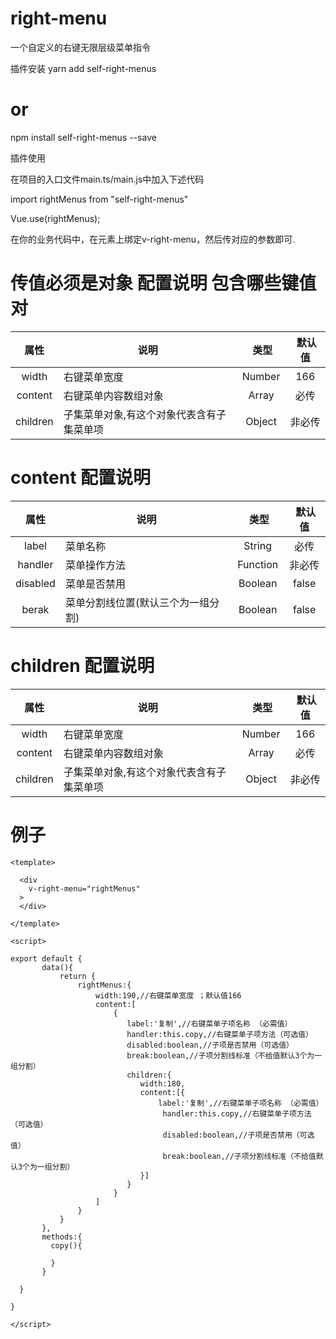 # right-menu
一个自定义的右键无限层级菜单指令


插件安装
yarn add self-right-menus

# or

npm install self-right-menus --save

插件使用

在项目的入口文件main.ts/main.js中加入下述代码

import rightMenus from "self-right-menus"

Vue.use(rightMenus);

在你的业务代码中，在元素上绑定v-right-menu，然后传对应的参数即可.


# 传值必须是对象  配置说明 包含哪些键值对

属性  |  说明  |  类型  |  默认值
:-------: | -------  |  :-------:  |  :-------:
width |  右键菜单宽度  | Number | 166
content |  右键菜单内容数组对象  |  Array  |  必传
children | 子集菜单对象,有这个对象代表含有子集菜单项 | Object | 非必传

# content 配置说明
属性  |  说明  |  类型  |  默认值
:-------: | -------  |  :-------:  |  :-------:
label | 菜单名称 | String | 必传
handler | 菜单操作方法 | Function | 非必传
disabled | 菜单是否禁用 | Boolean | false 
berak | 菜单分割线位置(默认三个为一组分割) | Boolean | false

# children 配置说明
属性  |  说明  |  类型  |  默认值
:-------: | -------  |  :-------:  |  :-------:
width |  右键菜单宽度  | Number | 166
content |  右键菜单内容数组对象  |  Array  |  必传
children | 子集菜单对象,有这个对象代表含有子集菜单项 | Object | 非必传

# 例子

```vue
<template>

  <div
    v-right-menu="rightMenus"
  >
  </div>

</template>

<script>

export default {
       data(){
           return {
               rightMenus:{
                   width:190,//右键菜单宽度 ；默认值166
                   content:[
                       {
                          label:'复制',//右键菜单子项名称 （必需值）
                          handler:this.copy,//右键菜单子项方法（可选值）
                          disabled:boolean,//子项是否禁用（可选值）
                          break:boolean,//子项分割线标准（不给值默认3个为一组分割）
                          children:{
                             width:180,
                             content:[{
                                 label:'复制',//右键菜单子项名称 （必需值）
                                  handler:this.copy,//右键菜单子项方法（可选值）
                                  disabled:boolean,//子项是否禁用（可选值）
                                  break:boolean,//子项分割线标准（不给值默认3个为一组分割）
                             }]
                          }
                       }
                   ]
               }
           }
       },
       methods:{
         copy(){

         }
       }

  }

}

</script>
```




